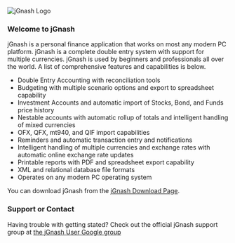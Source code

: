 ![jGnash Logo](http://jgnash.github.io/img/jgnash-logo.png)

### Welcome to jGnash
jGnash is a personal finance application that works on most any modern PC platform. jGnash is a complete double entry system with support for multiple currencies. jGnash is used by beginners and professionals all over the world. A list of comprehensive features and capabilities is below.

* Double Entry Accounting with reconciliation tools
* Budgeting with multiple scenario options and export to spreadsheet capability
* Investment Accounts and automatic import of Stocks, Bond, and Funds price history
* Nestable accounts with automatic rollup of totals and intelligent handling of mixed currencies
* OFX, QFX, mt940, and QIF import capabilities
* Reminders and automatic transaction entry and notifications
* Intelligent handling of multiple currencies and exchange rates with automatic online exchange rate updates
* Printable reports with PDF and spreadsheet export capability
* XML and relational database file formats
* Operates on any modern PC operating system

You can download jGnash from the [jGnash Download Page](https://sourceforge.net/projects/jgnash/files/Active%20Stable%202.x/).

### Support or Contact
Having trouble with getting stated? Check out the official jGnash support group at [ the jGnash User Google group](https://groups.google.com/forum/#!forum/jgnash-user)
